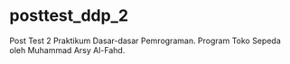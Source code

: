 # posttest_ddp_2
Post Test 2 Praktikum Dasar-dasar Pemrograman. Program Toko Sepeda oleh Muhammad Arsy Al-Fahd.

